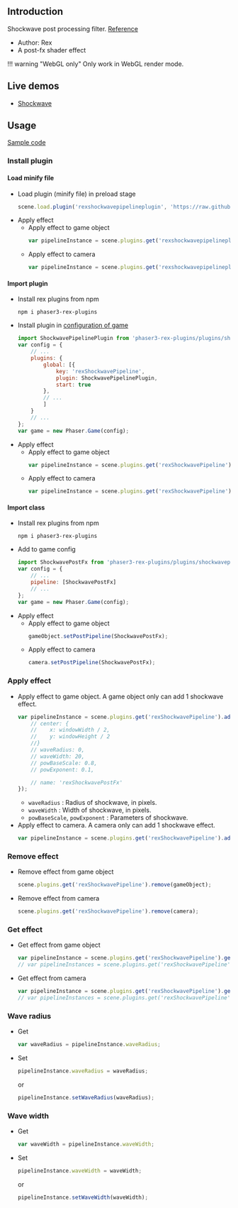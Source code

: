 ## Introduction

Shockwave post processing filter. [Reference](https://www.geeks3d.com/20091116/shader-library-2d-shockwave-post-processing-filter-glsl/)

- Author: Rex
- A post-fx shader effect

!!! warning "WebGL only"
    Only work in WebGL render mode.

## Live demos

- [Shockwave](https://codepen.io/rexrainbow/pen/PopeyLv)

## Usage

[Sample code](https://github.com/rexrainbow/phaser3-rex-notes/tree/master/examples/shader-shockwave)

### Install plugin

#### Load minify file

- Load plugin (minify file) in preload stage
    ```javascript
    scene.load.plugin('rexshockwavepipelineplugin', 'https://raw.githubusercontent.com/rexrainbow/phaser3-rex-notes/master/dist/rexshockwavepipelineplugin.min.js', true);
    ```
- Apply effect
    - Apply effect to game object
        ```javascript
        var pipelineInstance = scene.plugins.get('rexshockwavepipelineplugin').add(gameObject, config);
        ```
    - Apply effect to camera
        ```javascript
        var pipelineInstance = scene.plugins.get('rexshockwavepipelineplugin').add(camera, config);
        ```

#### Import plugin

- Install rex plugins from npm
    ```
    npm i phaser3-rex-plugins
    ```
- Install plugin in [configuration of game](game.md#configuration)
    ```javascript
    import ShockwavePipelinePlugin from 'phaser3-rex-plugins/plugins/shockwavepipeline-plugin.js';
    var config = {
        // ...
        plugins: {
            global: [{
                key: 'rexShockwavePipeline',
                plugin: ShockwavePipelinePlugin,
                start: true
            },
            // ...
            ]
        }
        // ...
    };
    var game = new Phaser.Game(config);
    ```
- Apply effect
    - Apply effect to game object
        ```javascript
        var pipelineInstance = scene.plugins.get('rexShockwavePipeline').add(gameObject, config);
        ```
    - Apply effect to camera
        ```javascript
        var pipelineInstance = scene.plugins.get('rexShockwavePipeline').add(camera, config);
        ```

#### Import class

- Install rex plugins from npm
    ```
    npm i phaser3-rex-plugins
    ```
- Add to game config
    ```javascript
    import ShockwavePostFx from 'phaser3-rex-plugins/plugins/shockwavepipeline.js';
    var config = {
        // ...
        pipeline: [ShockwavePostFx]
        // ...
    };
    var game = new Phaser.Game(config);
    ```
- Apply effect
    - Apply effect to game object
        ```javascript
        gameObject.setPostPipeline(ShockwavePostFx);
        ```
    - Apply effect to camera
        ```javascript
        camera.setPostPipeline(ShockwavePostFx);
        ```

### Apply effect

- Apply effect to game object. A game object only can add 1 shockwave effect.
    ```javascript
    var pipelineInstance = scene.plugins.get('rexShockwavePipeline').add(gameObject, {
        // center: {
        //    x: windowWidth / 2,
        //    y: windowHeight / 2
        //}
        // waveRadius: 0,
        // waveWidth: 20,
        // powBaseScale: 0.8,
        // powExponent: 0.1,

        // name: 'rexShockwavePostFx'
    });
    ```
    - `waveRadius` : Radius of shockwave, in pixels.
    - `waveWidth` : Width of shockwave, in pixels.
    - `powBaseScale`, `powExponent` : Parameters of shockwave.
- Apply effect to camera. A camera only can add 1 shockwave effect.
    ```javascript
    var pipelineInstance = scene.plugins.get('rexShockwavePipeline').add(camera, config);
    ```

### Remove effect

- Remove effect from game object
    ```javascript
    scene.plugins.get('rexShockwavePipeline').remove(gameObject);
    ```
- Remove effect from camera
    ```javascript
    scene.plugins.get('rexShockwavePipeline').remove(camera);
    ```

### Get effect

- Get effect from game object
    ```javascript
    var pipelineInstance = scene.plugins.get('rexShockwavePipeline').get(gameObject)[0];
    // var pipelineInstances = scene.plugins.get('rexShockwavePipeline').get(gameObject);
    ```
- Get effect from camera
    ```javascript
    var pipelineInstance = scene.plugins.get('rexShockwavePipeline').get(camera)[0];
    // var pipelineInstances = scene.plugins.get('rexShockwavePipeline').get(camera);
    ```

### Wave radius

- Get
    ```javascript
    var waveRadius = pipelineInstance.waveRadius;
    ```
- Set
    ```javascript
    pipelineInstance.waveRadius = waveRadius;
    ```
    or
    ```javascript
    pipelineInstance.setWaveRadius(waveRadius);
    ```

### Wave width

- Get
    ```javascript
    var waveWidth = pipelineInstance.waveWidth;
    ```
- Set
    ```javascript
    pipelineInstance.waveWidth = waveWidth;
    ```
    or
    ```javascript
    pipelineInstance.setWaveWidth(waveWidth);
    ```
